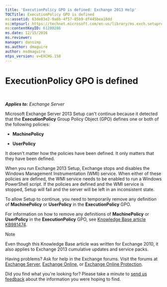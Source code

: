 ```yaml
---
title: 'ExecutionPolicy GPO is defined: Exchange 2013 Help'
TOCTitle: ExecutionPolicy GPO is defined
ms:assetid: 63de83e2-9a6b-4f57-85b9-df445bea18dd
ms:mtpsurl: https://technet.microsoft.com/en-us/library/ms.exch.setupreadiness.powershellexecutionpolicycheckset(v=EXCHG.150)
ms:contentKeyID: 61200286
ms.date: 12/15/2016
ms.reviewer: 
manager: dansimp
ms.author: dmaguire
author: msdmaguire
mtps_version: v=EXCHG.150
---
```


# ExecutionPolicy GPO is defined

 

_**Applies to:** Exchange Server_

Microsoft Exchange Server 2013 Setup can't continue because it detected that the **ExecutionPolicy** Group Policy Object (GPO) defines one or both of the following policies:

  - **MachinePolicy**

  - **UserPolicy**

It doesn't matter how the policies have been defined. It only matters that they have been defined.

When you run Exchange 2013 Setup, Exchange stops and disables the Windows Management Instrumentation (WMI) service. When either of these policies are defined, the WMI service needs to be enabled to run a Windows PowerShell script. If the policies are defined and the WMI service is stopped, Setup will fail and the server will be left in an inconsistent state.

To allow Setup to continue, you need to temporarily remove any definition of **MachinePolicy** or **UserPolicy** in the **ExecutionPolicy** GPO.

For information on how to remove any definitions of **MachinePolicy** or **UserPolicy** in the **ExecutionPolicy** GPO, see [Knowledge Base article KB981474](https://go.microsoft.com/fwlink/?linkid=3052&kbid=981474).

> [!NOTE]
> Even though this Knowledge Base article was written for Exchange 2010, it also applies to Exchange 2013 cumulative updates and service packs.

Having problems? Ask for help in the Exchange forums. Visit the forums at [Exchange Server](https://go.microsoft.com/fwlink/p/?linkid=60612), [Exchange Online](https://go.microsoft.com/fwlink/p/?linkid=267542), or [Exchange Online Protection](https://go.microsoft.com/fwlink/p/?linkid=285351).

Did you find what you're looking for? Please take a minute to [send us feedback](mailto:exsetuphelpfeedback@microsoft.com?subject=exchange%202013%20setup%20help%20feedback) about the information you were hoping to find.
